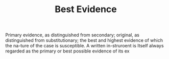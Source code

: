 ---
title: Best Evidence
letter: B
permalink: "/definitions/best-evidence.html"
body: Primary evidence, as distinguished from secondary; original, as distinguished
  from substitutionary; the best and highest evidence of which the na-ture of the
  case is susceptible. A written in-struroent is Itself always regarded as the primary
  or best possible evidence of its ex
published_at: '2018-07-07'
source: Black's Law Dictionary
layout: post
---